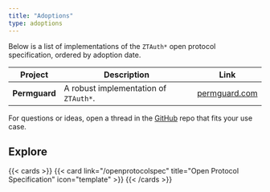 ```yaml
---
title: "Adoptions"
type: adoptions
---
```


Below is a list of implementations of the `ZTAuth*` open protocol specification, ordered by adoption date.

| **Project**  | **Description**                       | **Link**                                   |
|--------------|---------------------------------------|--------------------------------------------|
| **Permguard**| A robust implementation of `ZTAuth*`. | [permguard.com](https://www.permguard.com) |

For questions or ideas, open a thread in the [GitHub](https://github.com/ztauthstar/ztauthstar/issues) repo that fits your use case.

## Explore

{{< cards >}}
  {{< card link="/openprotocolspec" title="Open Protocol Specification" icon="template" >}}
{{< /cards >}}
